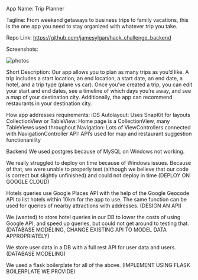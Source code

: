 App Name: Trip Planner

Tagline: From weekend getaways to business trips to family vacations, this is the one app you need to stay organized with whatever trip you take.

Repo Link: https://github.com/jamesylgan/hack_challenge_backend

Screenshots:

![photos](https://user-images.githubusercontent.com/8934469/39669824-10fa992e-50c5-11e8-8508-f130a66e1156.png)

Short Description: Our app allows you to plan as many trips as you’d like. A trip includes a start location, an end location, a start date, an end date, a hotel, and a trip type (plane vs car). Once you’ve created a trip, you can edit your start and end dates, see a timeline of which days you’re away, and see a map of your destination city. Additionally, the app can recommend restaurants in your destination city. 

How app addresses requirements:
iOS
Autolayout: Uses SnapKit for layouts
CollectionView or TableView: Home page is a CollectionView, many TableViews used throughout
Navigation: Lots of ViewControllers connected with NavigationController
API: API’s used for map and restaurant suggestion functionanility

Backend
We used postgres because of MySQL on Windows not working.

We really struggled to deploy on time because of Windows issues. Because of that, we were unable to properly test (although we believe that our code is correct but slightly unfinished) and could not deploy in time (DEPLOY ON GOOGLE CLOUD)

Hotels queries use Google Places API with the help of the Google Geocode API to list hotels within 10km for the app to use. The same function can be used for queries of nearby attractions with addresses. (DESIGN AN API)

We (wanted) to store hotel queries in our DB to lower the costs of using Google API, and speed up queries, but could not get around to testing that. (DATABASE MODELING, CHANGE EXISTING API TO MODEL DATA APPROPRIATELY)

We store user data in a DB with a full rest API for user data and users. (DATABASE MODELING)

We used a flask boilerplate for all of the above. (IMPLEMENT USING FLASK BOILERPLATE WE PROVIDE)
